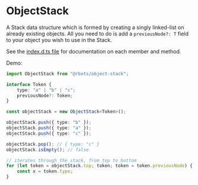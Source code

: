 # ObjectStack

A Stack data structure which is formed by creating a singly linked-list on already existing objects. All you need to do is add a `previousNode?: T` field to your object you wish to use in the Stack.

See the [index.d.ts file](https://github.com/Validark/Roblox-TS-Libraries/blob/master/object-stack/index.d.ts) for documentation on each member and method.

Demo:

```ts
import ObjectStack from "@rbxts/object-stack";

interface Token {
	type: "a" | "b" | "c";
	previousNode?: Token;
}

const objectStack = new ObjectStack<Token>();

objectStack.push({ type: "b" });
objectStack.push({ type: "a" });
objectStack.push({ type: "c" });

objectStack.pop(); // { type: "c" }
objectStack.isEmpty(); // false

// iterates through the stack, from top to bottom
for (let token = objectStack.top; token; token = token.previousNode) {
	const x = token.type;
}
```
